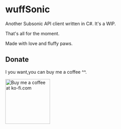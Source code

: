 # wuffSonic
Another Subsonic API client written in C#. It's a WIP.

That's all for the moment.

Made with love and fluffy paws.

## Donate
I you want,you can buy me a coffee ^^.

<a href='https://ko-fi.com?i=1176CG98446O6' target='_blank'><img style='border:0px;width:140px;' src='https://az743702.vo.msecnd.net/cdn/btn3.png' border='0' alt='Buy me a coffee at ko-fi.com' /></a> 
 
